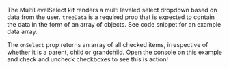 The MultiLevelSelect kit renders a multi leveled select dropdown based on data from the user. `treeData` is a required prop that is expected to contain the data in the form of an array of objects. See code snippet for an example data array.

The `onSelect` prop returns an array of all checked items, irrespective of whether it is a parent, child or grandchild. Open the console on this example and check and uncheck checkboxes to see this is action!